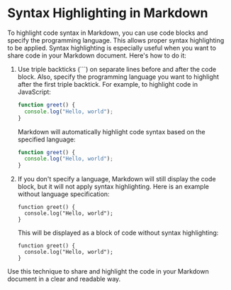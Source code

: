 # Syntax Highlighting in Markdown

To highlight code syntax in Markdown, you can use code blocks and specify the programming language. This allows proper syntax highlighting to be applied. Syntax highlighting is especially useful when you want to share code in your Markdown document. Here's how to do it:

1. Use triple backticks (```) on separate lines before and after the code block. Also, specify the programming language you want to highlight after the first triple backtick. For example, to highlight code in JavaScript:

    ```javascript
    function greet() {
      console.log("Hello, world");
    }
    ```


    Markdown will automatically highlight code syntax based on the specified language:

    ```javascript
    function greet() {
      console.log("Hello, world");
    }
    ```

2. If you don't specify a language, Markdown will still display the code block, but it will not apply syntax highlighting. Here is an example without language specification:

    ```
    function greet() {
      console.log("Hello, world");
    }
    ```

    This will be displayed as a block of code without syntax highlighting:

    ```
    function greet() {
      console.log("Hello, world");
    }
    ```

Use this technique to share and highlight the code in your Markdown document in a clear and readable way.